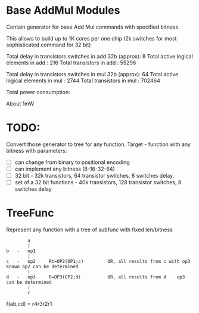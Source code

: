 # Base AddMul Modules
Contain generator for base Add Mul commands with specified bitness.

This allows to build up to 1K cores per one chip (2k switches for most sophisticated command for 32 bit)

Total delay in transistors switches in add 32b (approx): 8
Total active logical elements in add : 216
Total transistors in add : 55296



Total delay in transistors switches in mul 32b (approx): 64
Total active logical elements in mul : 2744
Total transistors in mul : 702464

Total power consumption:

About 1mW

# TODO:

Convert those generator to tree for any function.
Target - function with any bitness with parameters:
- [ ] can change from binary to positional encoding
- [ ] can implement any bitness (8-16-32-64)
- [ ] 32 bit - 32k transistors, 64 transistor switches, 8 switches delay.
- [ ] set of a 32 bit functions - 40k transistors, 128 transistor switches, 8 switches delay
 
# TreeFunc
Represent any function with a tree of subfunc with fixed len/bitness

			a				
			|				
	b	-	op1				
			|				
	c	-	op2		Rt=OP2(OP1;c)	      OR, all results from c with op3 known	op2 can be determined
			|				
	d	-	op3		R=OP3(OP2;d)	      OR, all results from d	op3 can be determined
			|				
			r				
							
f(ab,cd) = r4r3r2r1
